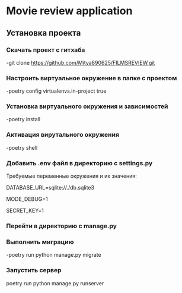 # **Movie review application**



## Установка проекта


### Скачать проект с гитхаба
-git clone <https://github.com/Mitya890625/FILMSREVIEW.git>

### Настроить виртуальное окружение в папке с проектом
-poetry config virtualenvs.in-project true

### Установка виртуального окружения и зависимостей

-poetry install


### Активация вирутального окружения

-poetry shell

### Добавить .env файл в директорию с settings.py 

Требуемые переменные окружения и их значения:

DATABASE_URL=sqlite://./db.sqlite3

MODE_DEBUG=1

SECRET_KEY=1

### Перейти в директорию с manage.py

### Выполнить миграцию

-poetry run python manage.py migrate

### Запустить сервер

poetry run python manage.py runserver
